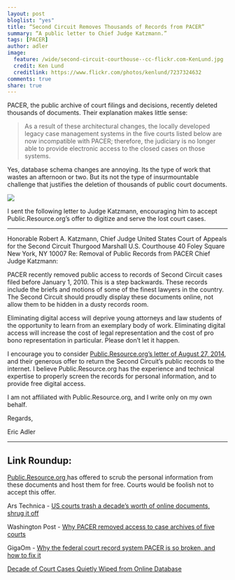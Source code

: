 ```yaml
---
layout: post
bloglist: "yes"
title: “Second Circuit Removes Thousands of Records from PACER”
summary: “A public letter to Chief Judge Katzmann.” 
tags: [PACER]
author: adler
image:
  feature: /wide/second-circuit-courthouse--cc-flickr.com-KenLund.jpg
  credit: Ken Lund
  creditlink: https://www.flickr.com/photos/kenlund/7237324632
comments: true
share: true
---
```


PACER, the public archive of court filings and decisions,  recently deleted thousands of documents. Their explanation makes little sense: 

> As a result of these architectural changes, the locally developed legacy case management systems in the five courts listed below are now incompatible with PACER; therefore, the judiciary is no longer able to provide electronic access to the closed cases on those systems.

Yes, database schema changes are annoying. Its the type of work that wastes an afternoon or two. But its not the type of insurmountable challenge that justifies the deletion of thousands of public court documents.  

<img src=“/images/pacer-records-deleted.png”>

I sent the following letter to Judge Katzmann, encouraging him to accept Public.Resource.org’s offer to digitize and serve the lost court cases. 

- - - 

Honorable Robert A. Katzmann, Chief JudgeUnited States Court of Appeals for the Second Circuit Thurgood Marshall U.S. Courthouse40 Foley SquareNew York, NY 10007Re: Removal of Public Records from PACERChief Judge Katzmann:PACER recently removed public access to records of Second Circuit cases filed before January 1, 2010. This is a step backwards. These records include the briefs and motions of some of the finest lawyers in the country. The Second Circuit should proudly display these documents online, not allow them to be hidden in a dusty records room. Eliminating digital access will deprive young attorneys and law students of the opportunity to learn from an exemplary body of work. Eliminating digital access will increase the cost of legal representation and the cost of pro bono representation in particular. Please don’t let it happen. I encourage you to consider [Public.Resource.org’s letter of August 27, 2014](https://law.resource.org/pacer/ca2.uscourts.gov.20140827.pdf), and their generous offer to return the Second Circuit’s public records to the internet. I believe Public.Resource.org has the experience and technical expertise to properly screen the records for personal information, and to provide free digital access.  I am not affiliated with Public.Resource.org, and I write only on my own behalf. Regards, Eric Adler- - - 

## Link Roundup:

[Public.Resource.org ](https://law.resource.org/pacer/ca2.uscourts.gov.20140827.pdf) has offered to scrub the personal information from these documents and host them for free. Courts would be foolish not to accept this offer. 


Ars Technica - [US courts trash a decade’s worth of online documents, shrug it off](http://arstechnica.com/tech-policy/2014/08/us-courts-trash-a-decades-worth-of-documents-shrug-it-off)

Washington Post - [Why PACER removed access to case archives of five courts](http://www.washingtonpost.com/blogs/the-switch/wp/2014/08/26/why-pacer-removed-access-to-case-archives-of-five-courts/)

GigaOm - [Why the federal court record system PACER is so broken, and how to fix it](https://gigaom.com/2014/08/27/why-the-federal-court-record-system-pacer-is-so-broken-and-how-to-fix-it/)

[Decade of Court Cases Quietly Wiped from Online Database](http://www.commondreams.org/news/2014/08/28/decade-court-cases-quietly-wiped-online-database)
